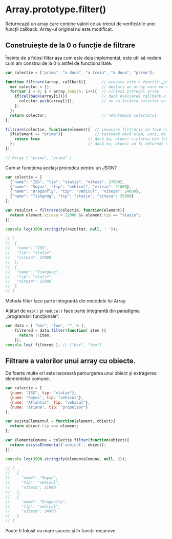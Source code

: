 # Array.prototype.filter()

Returnează un array care conține valori ce au trecut de verificările unei funcții callback.
Array-ul original nu este modificat.

## Construiește de la 0 o funcție de filtrare

Înainte de a folosi filter așa cum este deja implementat, este util să vedem cum am construi de la 0 o astfel de funcționalitate.

```js
var colectie = ["prima", "a doua", "a treia", "a doua", "prima"];

function filtrare(array, callback){       // aceasta este o funcție „pură”, adică nu aduce modificări asupra array-ului original
  var colector = [];                      // declari un array care va colecta valorile, dacă acestea sunt găsite
  for(var i = 0; i < array.length; i++){  // ciclezi întregul array
    if(callback(array[i])){               // dacă evaluarea callback-ului returnează un true pentru o valoare care este căutată
      colector.push(array[i]);            // se va încărca colector cu elementele repetate, fiecare dintre acestea fiind valoarea căutată
    };
  };
  return colector;                        // returnează colectorul
};

filtrare(colectie, function(element){  // invocare filtrării se face cu un array și cu un callback. callback-ul are misiunea de a returna un true
  if(element == "prima"){              // testează dacă elem, care, de fapt este un element al array-ului se potrivește cu valoarea căutată
    return true                     // dacă da, atunci ciclarea din funcția filtrare va produce elemente în array-ul colector.
  };                                // dacă nu, atunci va fi returnat un array gol.
});

// Array [ "prima", "prima" ]
```

Cum ar funcționa același procedeu pentru un JSON?

```js
var colectie = [
  {"nume": "ISS", "tip": "stație", "viteza": 27000},
  {"nume": "Soyuz", "tip": "vehicul", "viteza": 21000},
  {"name": "Dragonfly", "tip": "vehicul", "viteza": 24000},
  {"name": "Tiangong", "tip": "stație", "viteza": 25000}
];

var rezultat = filtrare(colectie, function(element){
  return element.viteza > 21000 && element.tip == "stație";
});

console.log(JSON.stringify(rezultat, null, ' '));

// [
//  {
//   "nume": "ISS",
//   "tip": "stație",
//   "viteza": 27000
//  },
//  {
//   "name": "Tiangong",
//   "tip": "stație",
//   "viteza": 25000
//  }
// ]
```

Metoda filter face parte integrantă din metodele lui Array.

Alături de `map()` și `reduce()` face parte integrantă din paradigma „programării funcționale”.

```js
var data = [ "bar", "foo", "", 0 ],
    filtered = data.filter(function( item ){
      return !!item;
    });
console.log( filtered ); // ["bar", "foo"]
```

## Filtrare a valorilor unui array cu obiecte.

De foarte multe ori este necesară parcurgerea unui obiect și extragerea elementelor comune.

```js
var colectie = [
  {nume: "ISS", tip: "statie"},
  {nume: "Soyuz", tip: "vehicul"},
  {nume: "Atlantis", tip: "vehicul"},
  {nume: "Ariane", tip: "propulsor"}
];

var existaElementul = function(element, obiect){
  return obiect.tip === element;
};

var elementeComune = colectie.filter(function(obiect){
  return existaElementul('vehicul', obiect);
});

console.log(JSON.stringify(elementeComune, null, 2));

// [
//   {
//     "nume": "Soyuz",
//     "tip": "vehicul",
//     "viteza": 21000
//   },
//   {
//     "name": "Dragonfly",
//     "tip": "vehicul",
//     "viteza": 24000
//   }
// ]
```

Poate fi folosit cu mare succes și în funcții recursive.
